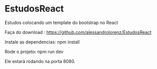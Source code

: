 # EstudosReact
Estudos colocando um template do bootstrap no React

Faça do download :
https://github.com/alessandrolorenz/EstudosReact

Instale as dependencias:
npm install

Rode o projeto:
npm run dev

Ele estará rodando na porta 8080.

